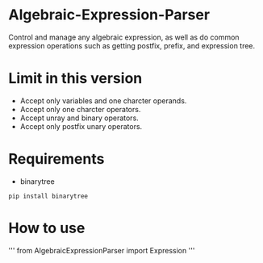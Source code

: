 # Algebraic-Expression-Parser
Control and manage any algebraic expression, as well as do common expression operations such as getting postfix, prefix, and expression tree.

# Limit in this version
- Accept only variables and one charcter operands.
- Accept only one charcter operators.
- Accept unray and binary operators.
- Accept only postfix unary operators.


# Requirements
- binarytree
```
pip install binarytree
```

# How to use
 '''
 from AlgebraicExpressionParser import Expression
 '''
